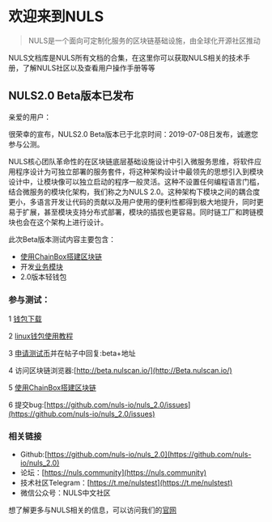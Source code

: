 # 欢迎来到NULS


> NULS是一个面向可定制化服务的区块链基础设施，由全球化开源社区推动

NULS文档库是NULS所有文档的合集，在这里你可以获取NULS相关的技术手册，了解NULS社区以及查看用户操作手册等等

## NULS2.0 Beta版本已发布

亲爱的用户：

很荣幸的宣布，NULS2.0 Beta版本已于北京时间：2019-07-08日发布，诚邀您参与公测。

NULS核心团队革命性的在区块链底层基础设施设计中引入微服务思维，将软件应用程序设计为可独立部署的服务套件，将这种架构设计中最领先的思想引入到模块设计中，让模块像可以独立启动的程序一般灵活。这种不设置任何编程语言门槛，结合微服务的模块化架构，我们称之为NULS 2.0。这种架构下模块之间的耦合度更小，多语言开发让代码的贡献以及用户使用的便利性都得到极大地提升，同时更易于扩展，甚至模块支持分布式部署，模块的插拔也更容易。同时链工厂和跨链模块也会在这个架构上进行设计。

此次Beta版本测试内容主要包含：
- [使用ChainBox搭建区块链](/zh/NULS2.0/chainBoxGuide.html)
- 开发[业务模块](/zh/NULS2.0/developeModule.html)
- 2.0版本轻钱包


### 参与测试：

1 [钱包下载](https://github.com/nuls-io/nuls-v2/releases)

2 [linux钱包使用教程](/zh/NULS2.0/linuxTutorial.html)

3 [申请测试币](https://nuls.community/d/131-get-the-testing-coins-of-the-testnet/141)并在帖子中回复:beta+地址

4 访问区块链浏览器:[http://beta.nulscan.io/](http://Beta.nulscan.io/)

5 [使用ChainBox搭建区块链](/zh/NULS2.0/chainBoxGuide.html)

6 提交bug:[https://github.com/nuls-io/nuls_2.0/issues](https://github.com/nuls-io/nuls_2.0/issues)


### 相关链接

- Github:[https://github.com/nuls-io/nuls_2.0](https://github.com/nuls-io/nuls_2.0)
- 论坛：[https://nuls.community](https://nuls.community)
- 技术社区Telegram：[https://t.me/nulstest](https://t.me/nulstest)
- 微信公众号：NULS中文社区


想了解更多与NULS相关的信息，可以访问我们的[官网](https://nuls.io)



